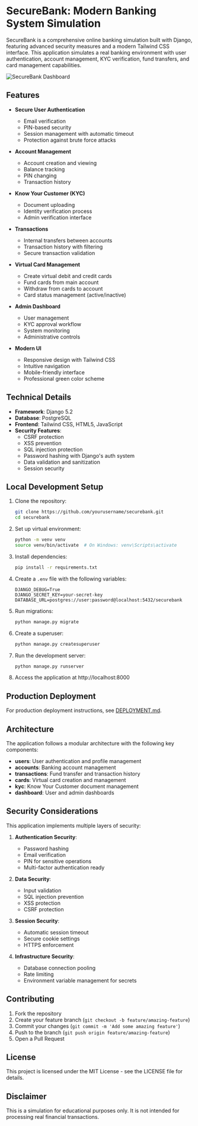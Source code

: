 # SecureBank: Modern Banking System Simulation

SecureBank is a comprehensive online banking simulation built with Django, featuring advanced security measures and a modern Tailwind CSS interface. This application simulates a real banking environment with user authentication, account management, KYC verification, fund transfers, and card management capabilities.

![SecureBank Dashboard](static/img/dashboard-preview.png)

## Features

- **Secure User Authentication**
  - Email verification
  - PIN-based security
  - Session management with automatic timeout
  - Protection against brute force attacks

- **Account Management**
  - Account creation and viewing
  - Balance tracking
  - PIN changing
  - Transaction history

- **Know Your Customer (KYC)**
  - Document uploading
  - Identity verification process
  - Admin verification interface

- **Transactions**
  - Internal transfers between accounts
  - Transaction history with filtering
  - Secure transaction validation

- **Virtual Card Management**
  - Create virtual debit and credit cards
  - Fund cards from main account
  - Withdraw from cards to account
  - Card status management (active/inactive)

- **Admin Dashboard**
  - User management
  - KYC approval workflow
  - System monitoring
  - Administrative controls

- **Modern UI**
  - Responsive design with Tailwind CSS
  - Intuitive navigation
  - Mobile-friendly interface
  - Professional green color scheme

## Technical Details

- **Framework**: Django 5.2
- **Database**: PostgreSQL
- **Frontend**: Tailwind CSS, HTML5, JavaScript
- **Security Features**:
  - CSRF protection
  - XSS prevention
  - SQL injection protection
  - Password hashing with Django's auth system
  - Data validation and sanitization
  - Session security

## Local Development Setup

1. Clone the repository:
   ```bash
   git clone https://github.com/yourusername/securebank.git
   cd securebank
   ```

2. Set up virtual environment:
   ```bash
   python -m venv venv
   source venv/bin/activate  # On Windows: venv\Scripts\activate
   ```

3. Install dependencies:
   ```bash
   pip install -r requirements.txt
   ```

4. Create a `.env` file with the following variables:
   ```
   DJANGO_DEBUG=True
   DJANGO_SECRET_KEY=your-secret-key
   DATABASE_URL=postgres://user:password@localhost:5432/securebank
   ```

5. Run migrations:
   ```bash
   python manage.py migrate
   ```

6. Create a superuser:
   ```bash
   python manage.py createsuperuser
   ```

7. Run the development server:
   ```bash
   python manage.py runserver
   ```

8. Access the application at http://localhost:8000

## Production Deployment

For production deployment instructions, see [DEPLOYMENT.md](DEPLOYMENT.md).

## Architecture

The application follows a modular architecture with the following key components:

- **users**: User authentication and profile management
- **accounts**: Banking account management
- **transactions**: Fund transfer and transaction history
- **cards**: Virtual card creation and management
- **kyc**: Know Your Customer document management
- **dashboard**: User and admin dashboards

## Security Considerations

This application implements multiple layers of security:

1. **Authentication Security**:
   - Password hashing
   - Email verification
   - PIN for sensitive operations
   - Multi-factor authentication ready

2. **Data Security**:
   - Input validation
   - SQL injection prevention
   - XSS protection
   - CSRF protection

3. **Session Security**:
   - Automatic session timeout
   - Secure cookie settings
   - HTTPS enforcement

4. **Infrastructure Security**:
   - Database connection pooling
   - Rate limiting
   - Environment variable management for secrets

## Contributing

1. Fork the repository
2. Create your feature branch (`git checkout -b feature/amazing-feature`)
3. Commit your changes (`git commit -m 'Add some amazing feature'`)
4. Push to the branch (`git push origin feature/amazing-feature`)
5. Open a Pull Request

## License

This project is licensed under the MIT License - see the LICENSE file for details.

## Disclaimer

This is a simulation for educational purposes only. It is not intended for processing real financial transactions.